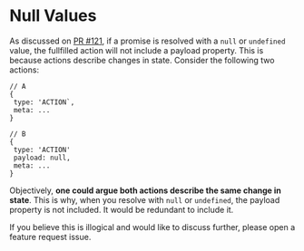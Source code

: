 # Null Values

As discussed on [PR #121](https://github.com/pburtchaell/redux-promise-middleware/pull/121), if a promise is resolved with a `null` or `undefined` value, the fullfilled action will not include a payload property. This is because actions describe changes in state. Consider the following two actions:

```
// A
{
 type: 'ACTION`,
 meta: ...
}

// B
{
 type: 'ACTION'
 payload: null,
 meta: ...
}
```

Objectively, **one could argue both actions describe the same change in state**. This is why, when you resolve with `null` or `undefined`, the payload property is not included. It would be redundant to include it.

If you believe this is illogical and would like to discuss further, please open a feature request issue.

